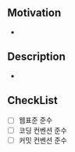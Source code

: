 <!--
** PR 제목 컨벤션
- Build: Changes that affect the build system or external dependencies (dependencies update)
- CI: Changes to our CI configuration files and scripts (basically directory .github/workflows)
- Docs: Documentation only changes
- Feat: A new feature
- Fix:  A bug fix
- Chore: Changes which does not touch the code (ex. manual update of release notes). It will not generate release notes changes
- Refactor: A code change that contains refactor
- Style: Changes that do not affect the meaning of the code (white-space, formatting, missing semi-colons, etc)
- Test: Adding missing tests or correcting existing tests and also changes for our test app
- Perf: A code change that improves performance (I do not think we will use it)

** 예시
- Feat: Add locales description command for ios and android -> https://github.com/Flank/flank/pull/969
- Fix: rate limit exceeded -> https://github.com/Flank/flank/pull/919
- CI: Added leading V to version name -> https://github.com/Flank/flank/pull/980
- Refactor: config entities and arguments -> https://github.com/Flank/flank/pull/831
- Docs: Add secrets and vision doc -> https://github.com/Flank/flank/pull/922
- Build: Disable Auto Doc Generation -> https://github.com/Flank/flank/pull/942
- Test: added multi modules to test app -> https://github.com/Flank/flank/pull/857
- Chore: Release v20.08.1 -> https://github.com/Flank/flank/pull/982
 -->

## Motivation

-

## Description

-

## CheckList

- [ ] 웹표준 준수
- [ ] 코딩 컨벤션 준수
- [ ] 커밋 컨벤션 준수
